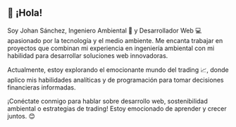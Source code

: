 ## 👋 ¡Hola! 
Soy Johan Sánchez, Ingeniero Ambiental 🌿 y Desarrollador Web 💻 apasionado por la tecnología y el medio ambiente. Me encanta trabajar en proyectos que combinan mi experiencia en ingeniería ambiental con mi habilidad para desarrollar soluciones web innovadoras.

Actualmente, estoy explorando el emocionante mundo del trading 📈, donde aplico mis habilidades analíticas y de programación para tomar decisiones financieras informadas.

¡Conéctate conmigo para hablar sobre desarrollo web, sostenibilidad ambiental o estrategias de trading! Estoy emocionado de aprender y crecer juntos. 😊
<!--
**JohanSA7/JohanSA7** is a ✨ _special_ ✨ repository because its `README.md` (this file) appears on your GitHub profile.

Here are some ideas to get you started:

- 🔭 I’m currently working on ...
- 🌱 I’m currently learning ...
- 👯 I’m looking to collaborate on ...
- 🤔 I’m looking for help with ...
- 💬 Ask me about ...
- 📫 How to reach me: ...
- 😄 Pronouns: ...
- ⚡ Fun fact: ...
-->
